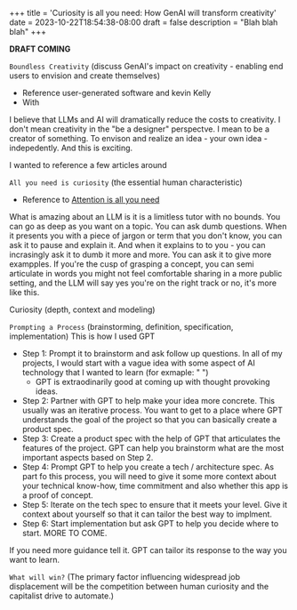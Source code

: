 +++
title = 'Curiosity is all you need: How GenAI will transform creativity'
date = 2023-10-22T18:54:38-08:00
draft = false
description = "Blah blah blah"
+++

**DRAFT COMING**



`Boundless Creativity` (discuss GenAI's impact on creativity - enabling end users to envision and create themselves)
- Reference user-generated software and kevin Kelly 
- With 

I believe that LLMs and AI will dramatically reduce the costs to creativity. I don't mean creativity in the "be a designer" perspectve. I mean to be a creator of something. To envison and realize an idea - your own idea - indepedently. And this is exciting. 

I wanted to reference a few articles around 
  
`All you need is curiosity` (the essential human characteristic)
- Reference to [Attention is all you need](https://arxiv.org/abs/1706.03762)

What is amazing about an LLM is it is a limitless tutor with no bounds. You can go as deep as you want on a topic. You can ask dumb questions. When it presents you with a piece of jargon or term that you don't know, you can ask it to pause and explain it. And when it explains to to you - you can incrasingly ask it to dumb it more and more. You can ask it to give more exampples. If you're the cusp of grasping a concept, you can semi articulate in words you might not feel comfortable sharing in a more public setting, and the LLM will say yes you're on the right track or no, it's more like this. 

Curiosity (depth, context and modeling)


`Prompting a Process` (brainstorming, definition, specification, implementation)
This is how I used GPT
- Step 1: Prompt it to brainstorm and ask follow up questions. In all of my projects, I would start with a vague idea with some aspect of AI technology that I wanted to learn (for exmaple: " ")
  - GPT is extraodinarily good at coming up with thought provoking ideas.
- Step 2: Partner with GPT to help make your idea more concrete. This usually was an iterative process. You want to get to a place where GPT understands the goal of the project so that you can basically create a product spec.
- Step 3: Create a product spec with the help of GPT that articulates the features of the project. GPT can help you brainstorm what are the most important aspects based on Step 2.
- Step 4: Prompt GPT to help you create a tech / architecture spec. As part fo this process, you will need to give it some more context about your technical know-how, time commitment and also whether this app is a proof of concept. 
- Step 5: Iterate on the tech spec to ensure that it meets your level. Give it context about yourself so that it can tailor the best way to implment. 
- Step 6: Start implementation but ask GPT to help you decide where to start. 
MORE TO COME.

If you need more guidance tell it. 
GPT can tailor its response to the way you want to learn.

`What will win?` (The primary factor influencing widespread job displacement will be the competition between human curiosity and the capitalist drive to automate.)

 